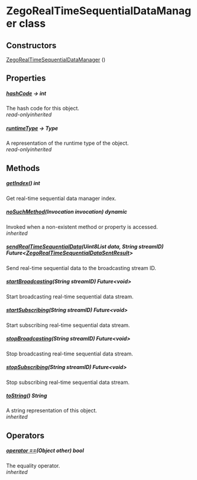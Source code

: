 


# ZegoRealTimeSequentialDataManager class













## Constructors

[ZegoRealTimeSequentialDataManager](../zego_uikit_prebuilt_live_audio_room/ZegoRealTimeSequentialDataManager/ZegoRealTimeSequentialDataManager.md) ()

   


## Properties

##### [hashCode](../zego_uikit_prebuilt_live_audio_room/ZegoRealTimeSequentialDataManager/hashCode.md) &#8594; int



The hash code for this object.  
_<span class="feature">read-only</span><span class="feature">inherited</span>_



##### [runtimeType](../zego_uikit_prebuilt_live_audio_room/ZegoRealTimeSequentialDataManager/runtimeType.md) &#8594; Type



A representation of the runtime type of the object.  
_<span class="feature">read-only</span><span class="feature">inherited</span>_





## Methods

##### [getIndex](../zego_uikit_prebuilt_live_audio_room/ZegoRealTimeSequentialDataManager/getIndex.md)() int



Get real-time sequential data manager index.  




##### [noSuchMethod](../zego_uikit_prebuilt_live_audio_room/ZegoRealTimeSequentialDataManager/noSuchMethod.md)(Invocation invocation) dynamic



Invoked when a non-existent method or property is accessed.  
_<span class="feature">inherited</span>_



##### [sendRealTimeSequentialData](../zego_uikit_prebuilt_live_audio_room/ZegoRealTimeSequentialDataManager/sendRealTimeSequentialData.md)(Uint8List data, String streamID) Future&lt;[ZegoRealTimeSequentialDataSentResult](../zego_uikit_prebuilt_live_audio_room/ZegoRealTimeSequentialDataSentResult-class.md)>



Send real-time sequential data to the broadcasting stream ID.  




##### [startBroadcasting](../zego_uikit_prebuilt_live_audio_room/ZegoRealTimeSequentialDataManager/startBroadcasting.md)(String streamID) Future&lt;void>



Start broadcasting real-time sequential data stream.  




##### [startSubscribing](../zego_uikit_prebuilt_live_audio_room/ZegoRealTimeSequentialDataManager/startSubscribing.md)(String streamID) Future&lt;void>



Start subscribing real-time sequential data stream.  




##### [stopBroadcasting](../zego_uikit_prebuilt_live_audio_room/ZegoRealTimeSequentialDataManager/stopBroadcasting.md)(String streamID) Future&lt;void>



Stop broadcasting real-time sequential data stream.  




##### [stopSubscribing](../zego_uikit_prebuilt_live_audio_room/ZegoRealTimeSequentialDataManager/stopSubscribing.md)(String streamID) Future&lt;void>



Stop subscribing real-time sequential data stream.  




##### [toString](../zego_uikit_prebuilt_live_audio_room/ZegoRealTimeSequentialDataManager/toString.md)() String



A string representation of this object.  
_<span class="feature">inherited</span>_





## Operators

##### [operator ==](../zego_uikit_prebuilt_live_audio_room/ZegoRealTimeSequentialDataManager/operator_equals.md)(Object other) bool



The equality operator.  
_<span class="feature">inherited</span>_















